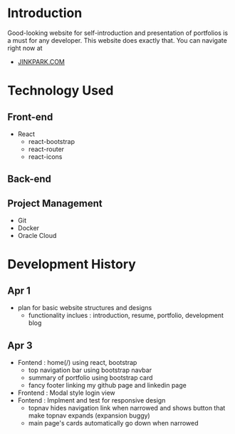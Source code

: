 # Introduction
Good-looking website for self-introduction and presentation of portfolios is a must for any developer. 
This website does exactly that. You can navigate right now at 
- [JINKPARK.COM](http://jinkpark.com)

# Technology Used
## Front-end
- React
  - react-bootstrap
  - react-router
  - react-icons

## Back-end

## Project Management
- Git
- Docker
- Oracle Cloud

# Development History
## Apr 1
- plan for basic website structures and designs
  - functionality inclues : introduction, resume, portfolio, development blog

## Apr 3
- Fontend : home(/) using react, bootstrap
  - top navigation bar using bootstrap navbar
  - summary of portfolio using bootstrap card
  - fancy footer linking my github page and linkedin page
- Frontend : Modal style login view
- Fontend : Implment and test for responsive design
  - topnav hides navigation link when narrowed and shows button that make topnav expands (expansion buggy)
  - main page's cards automatically go down when narrowed
